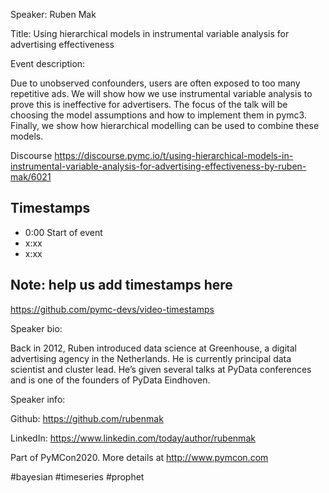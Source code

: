 
Speaker: Ruben Mak

Title: Using hierarchical models in instrumental variable analysis for advertising effectiveness


Event description:

Due to unobserved confounders, users are often exposed to too many repetitive ads. We will show how we use instrumental variable analysis to prove this is ineffective for advertisers. The focus of the talk will be choosing the model assumptions and how to implement them in pymc3. Finally, we show how hierarchical modelling can be used to combine these models.

Discourse
https://discourse.pymc.io/t/using-hierarchical-models-in-instrumental-variable-analysis-for-advertising-effectiveness-by-ruben-mak/6021


## Timestamps
- 0:00 Start of event
- x:xx 
- x:xx

## Note: help us add timestamps here
https://github.com/pymc-devs/video-timestamps

Speaker bio:

Back in 2012, Ruben introduced data science at Greenhouse, a digital advertising agency in the Netherlands. He is currently principal data scientist and cluster lead. He’s given several talks at PyData conferences and is one of the founders of PyData Eindhoven.


Speaker info:

Github: https://github.com/rubenmak

LinkedIn: https://www.linkedin.com/today/author/rubenmak


Part of PyMCon2020. 
More details at http://www.pymcon.com  

#bayesian #timeseries #prophet
